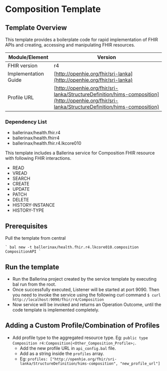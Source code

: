 # Composition Template

## Template Overview

This template provides a boilerplate code for rapid implementation of FHIR APIs and creating, accessing and manipulating FHIR resources.

| Module/Element       | Version |
| -------------------- | ------- |
| FHIR version         | r4 |
| Implementation Guide | [http://openhie.org/fhir/sri-lanka](http://openhie.org/fhir/sri-lanka) |
| Profile URL          |[http://openhie.org/fhir/sri-lanka/StructureDefinition/hims-composition](http://openhie.org/fhir/sri-lanka/StructureDefinition/hims-composition)|

### Dependency List

- ballerinax/health.fhir.r4
- ballerinax/health.fhirr4
- ballerinax/health.fhir.r4.lkcore010

This template includes a Ballerina service for Composition FHIR resource with following FHIR interactions.
- READ
- VREAD
- SEARCH
- CREATE
- UPDATE
- PATCH
- DELETE
- HISTORY-INSTANCE
- HISTORY-TYPE

## Prerequisites

Pull the template from central

    ` bal new -t ballerinax/health.fhir.r4.lkcore010.composition CompositionAPI `

## Run the template

- Run the Ballerina project created by the service template by executing bal run from the root.
- Once successfully executed, Listener will be started at port 9090. Then you need to invoke the service using the following curl command
    ` $ curl http://localhost:9090/fhir/r4/Composition `
- Now service will be invoked and returns an Operation Outcome, until the code template is implemented completely.

## Adding a Custom Profile/Combination of Profiles

- Add profile type to the aggregated resource type. Eg: `public type Composition r4:Composition|<Other_Composition_Profile>;`.
    - Add the new profile URL in `api_config.bal` file.
    - Add as a string inside the `profiles` array.
    - Eg: `profiles: ["http://openhie.org/fhir/sri-lanka/StructureDefinition/hims-composition", "new_profile_url"]`
